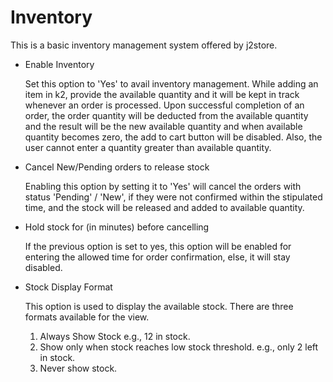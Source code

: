 # Inventory

This is a basic inventory management system offered by j2store.

* Enable Inventory

    Set this option to 'Yes' to avail inventory management. While adding an item in k2, provide the available quantity and it will be kept in track whenever an order is processed. Upon successful completion of an order, the order quantity will be deducted from the available quantity and the result will be the new available quantity and when available quantity becomes zero, the add to cart button will be disabled. Also, the user cannot enter a quantity greater than available quantity.
    
* Cancel New/Pending orders to release stock

    Enabling this option by setting it to 'Yes' will cancel the orders with status 'Pending' / 'New', if they were not confirmed within the stipulated time, and the stock will be released and added to available quantity.

* Hold stock for (in minutes) before cancelling

    If the previous option is set to yes, this option will be enabled for entering the allowed time for order confirmation, else, it will stay disabled.

* Stock Display Format    

    This option is used to display the available stock. There are three formats available for the view.
    1. Always Show Stock e.g., 12 in stock.
    2. Show only when stock reaches low stock threshold. e.g., only 2 left in stock.
    3. Never show stock.

